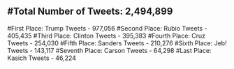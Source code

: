 #Total Number of Tweets: 2,494,899 
---
#First Place: Trump Tweets - 977,056
#Second Place: Rubio Tweets - 405,435
#Third Place: Clinton Tweets - 395,383
#Fourth Place: Cruz Tweets - 254,030
#Fifth Place: Sanders Tweets - 210,276
#Sixth Place: Jeb! Tweets - 143,117
#Seventh Place: Carson Tweets - 64,298
#Last Place: Kasich Tweets - 46,224
